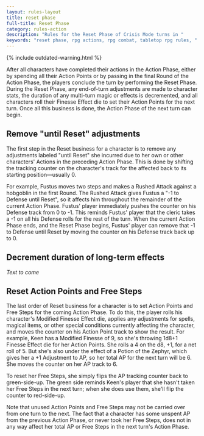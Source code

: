 ```yaml
---
layout: rules-layout
title: reset phase
full-title: Reset Phase
category: rules-action
description: "Rules for the Reset Phase of Crisis Mode turns in "
keywords: "reset phase, rpg actions, rpg combat, tabletop rpg rules, "
---
```


{% include outdated-warning.html %}

After all characters have completed their actions in the Action Phase, either by spending all their Action Points or by passing in the final Round of the Action Phase, the players conclude the turn by performing the Reset Phase. During the Reset Phase, any end-of-turn adjustments are made to character stats, the duration of any multi-turn magic or effects is decremented, and all characters roll their Finesse Effect die to set their Action Points for the next turn. Once all this business is done, the Action Phase of the next turn can begin.

## Remove "until Reset" adjustments
The first step in the Reset business for a character is to remove any adjustments labeled "until Reset" she incurred due to her own or other characters' Actions in the preceding Action Phase. This is done by shifting the tracking counter on the character's track for the affected back to its starting position&mdash;usually 0.

For example, Fustus moves two steps and makes a Rushed Attack against a hobgoblin in the first Round. The Rushed Attack gives Fustus a "-1 to Defense until Reset", so it affects him throughout the remainder of the current Action Phase. Fustus' player immediately pushes the counter on his Defense track from 0 to -1. This reminds Fustus' player that the cleric takes a -1 on all his Defense rolls for the rest of the turn. When the current Action Phase ends, and the Reset Phase begins, Fustus' player can remove that -1 to Defense until Reset by moving the counter on his Defense track back up to 0.

## Decrement duration of long-term effects
_Text to come_

## Reset Action Points and Free Steps
The last order of Reset business for a character is to set Action Points and Free Steps for the coming Action Phase. To do this, the player rolls his character's Modified Finesse Effect die, applies any adjustments for spells, magical items, or other special conditions currently affecting the character, and moves the counter on his Action Point track to show the result. For example, Keen has a Modified Finesse of 9, so she's throwing 1d8+1 Finesse Effect die for her Action Points. She rolls a 4 on the d8, +1, for a net roll of 5. But she's also under the effect of a Potion of the Zephyr, which gives her a +1 Adjustment to AP, so her total AP for the next turn will be 6. She moves the counter on her AP track to 6.

To reset her Free Steps, she simply flips the AP tracking counter back to green-side-up. The green side reminds Keen's player that she hasn't taken her Free Steps in the next turn; when she does use them, she'll flip the counter to red-side-up.

Note that unused Action Points and Free Steps may not be carried over from one turn to the next. The fact that a character has some unspent AP from the previous Action Phase, or never took her Free Steps, does not in any way affect her total AP or Free Steps in the next turn's Action Phase.

